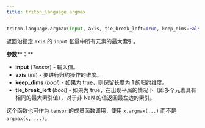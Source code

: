```yaml
---
title: triton_language.argmax
---
```


```python
triton.language.argmax(input, axis, tie_break_left=True, keep_dims=False)
```


返回沿指定 `axis` 的 `input` 张量中所有元素的最大索引。 


**参数****：**

* **input** (*Tensor*) - 输入值。
* **axis** (*int*) - 要进行归约操作的维度。
* **keep_dims** (*bool*) - 如果为 true，则保留长度为 1 的归约维度。
* **tie_break_left** (*bool*) - 如果为 true，在出现平局的情况下（即多个元素具有相同的最大索引值），对于非 NaN 的值返回最左边的索引。

这个函数也可作为 `tensor` 的成员函数调用，使用 `x.argmax(...)` 而不是 `argmax(x, ...)`。


